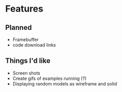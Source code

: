 # Features

## Planned
* Framebuffer
* code download links

## Things I'd like
* Screen shots
* Create gifs of examples running (?)
* Displaying random models as wireframe and solid
